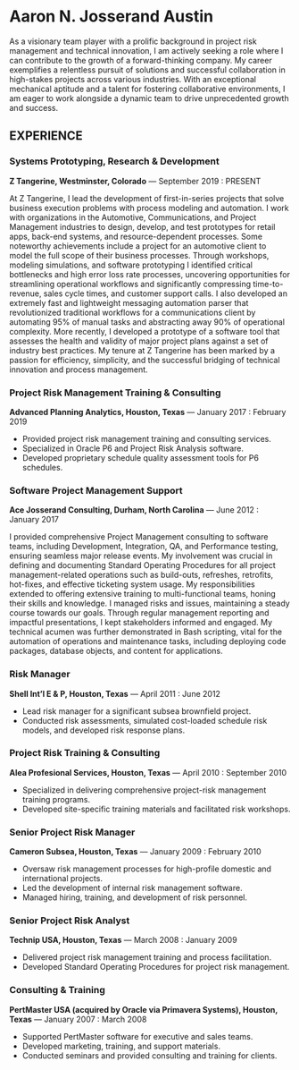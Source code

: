 # Aaron N. Josserand Austin

As a visionary team player with a prolific background in project risk management and technical innovation, I am actively seeking a role where I can contribute to the growth of a forward-thinking company. My career exemplifies a relentless pursuit of solutions and successful collaboration in high-stakes projects across various industries. With an exceptional mechanical aptitude and a talent for fostering collaborative environments, I am eager to work alongside a dynamic team to drive unprecedented growth and success.

## EXPERIENCE

### Systems Prototyping, Research & Development

**Z Tangerine, Westminster, Colorado** — September 2019 : PRESENT

At Z Tangerine, I lead the development of first-in-series projects that solve business execution problems with process modeling and automation. I work with organizations in the Automotive, Communications, and Project Management industries to design, develop, and test prototypes for retail apps, back-end systems, and resource-dependent processes. Some noteworthy achievements include a project for an automotive client to model the full scope of their business processes. Through workshops, modeling simulations, and software prototyping I identified critical bottlenecks and high error loss rate processes, uncovering opportunities for streamlining operational workflows and significantly compressing time-to-revenue, sales cycle times, and customer support calls.
I also developed an extremely fast and lightweight messaging automation parser that revolutionized traditional workflows for a communications client by automating 95% of manual tasks and abstracting away 90% of operational complexity. More recently, I developed a prototype of a software tool that assesses the health and validity of major project plans against a set of industry best practices. My tenure at Z Tangerine has been marked by a passion for efficiency, simplicity, and the successful bridging of technical innovation and process management.

### Project Risk Management Training & Consulting
**Advanced Planning Analytics, Houston, Texas** — January 2017 : February 2019

- Provided project risk management training and consulting services.
- Specialized in Oracle P6 and Project Risk Analysis software.
- Developed proprietary schedule quality assessment tools for P6 schedules.

### Software Project Management Support
**Ace Josserand Consulting, Durham, North Carolina** — June 2012 : January 2017

I provided comprehensive Project Management consulting to software teams, including Development, Integration, QA, and Performance testing, ensuring seamless major release events. My involvement was crucial in defining and documenting Standard Operating Procedures for all project management-related operations such as build-outs, refreshes, retrofits, hot-fixes, and effective ticketing system usage.
My responsibilities extended to offering extensive training to multi-functional teams, honing their skills and knowledge. I managed risks and issues, maintaining a steady course towards our goals. Through regular management reporting and impactful presentations, I kept stakeholders informed and engaged. My technical acumen was further demonstrated in Bash scripting, vital for the automation of operations and maintenance tasks, including deploying code packages, database objects, and content for applications.

### Risk Manager
**Shell Int’l E & P, Houston, Texas** — April 2011 : June 2012

- Lead risk manager for a significant subsea brownfield project.
- Conducted risk assessments, simulated cost-loaded schedule risk models, and developed risk response plans.

### Project Risk Training & Consulting
**Alea Profesional Services, Houston, Texas** — April 2010 : September 2010

- Specialized in delivering comprehensive project-risk management training programs.
- Developed site-specific training materials and facilitated risk workshops.

### Senior Project Risk Manager
**Cameron Subsea, Houston, Texas** — January 2009 : February 2010

- Oversaw risk management processes for high-profile domestic and international projects.
- Led the development of internal risk management software.
- Managed hiring, training, and development of risk personnel.

### Senior Project Risk Analyst
**Technip USA, Houston, Texas** — March 2008 : January 2009

- Delivered project risk management training and process facilitation.
- Developed Standard Operating Procedures for project risk management.

### Consulting & Training
**PertMaster USA (acquired by Oracle via Primavera Systems), Houston, Texas** — January 2007 : March 2008

- Supported PertMaster software for executive and sales teams.
- Developed marketing, training, and support materials.
- Conducted seminars and provided consulting and training for clients.
